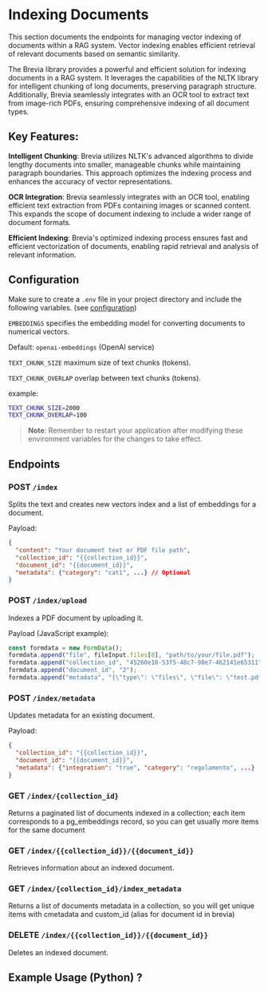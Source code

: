 # Indexing Documents

This section documents the endpoints for managing vector indexing of documents within a RAG system.
Vector indexing enables efficient retrieval of relevant documents based on semantic similarity.

The Brevia library provides a powerful and efficient solution for indexing documents in a RAG system. It leverages the capabilities of the NLTK library for intelligent chunking of long documents, preserving paragraph structure.
Additionally, Brevia seamlessly integrates with an OCR tool to extract text from image-rich PDFs, ensuring comprehensive indexing of all document types.

## Key Features:

**Intelligent Chunking**: Brevia utilizes NLTK's advanced algorithms to divide lengthy documents into smaller, manageable chunks while maintaining paragraph boundaries. This approach optimizes the indexing process and enhances the accuracy of vector representations.

**OCR Integration**: Brevia seamlessly integrates with an OCR tool, enabling efficient text extraction from PDFs containing images or scanned content. This expands the scope of document indexing to include a wider range of document formats.

**Efficient Indexing**: Brevia's optimized indexing process ensures fast and efficient vectorization of documents, enabling rapid retrieval and analysis of relevant information.

## Configuration

Make sure to create a `.env` file in your project directory and include the following variables. (see [configuration](config.md))

`EMBEDDINGS` specifies the embedding model for converting documents to numerical vectors.

Default: `openai-embeddings` (OpenAI service)

`TEXT_CHUNK_SIZE` maximum size of text chunks (tokens).

`TEXT_CHUNK_OVERLAP` overlap between text chunks (tokens).

example:

```bash
TEXT_CHUNK_SIZE=2000
TEXT_CHUNK_OVERLAP=100
```

> **Note**: Remember to restart your application after modifying these environment variables for the changes to take effect.

## Endpoints

### POST `/index`

Splits the text and creates new vectors index and a list of embeddings for a document.

Payload:

```JSON
{
  "content": "Your document text or PDF file path",
  "collection_id": "{{collection_id}}",
  "document_id": "{{document_id}}",
  "metadata": {"category": "cat1", ...} // Optional
}
```

### POST `/index/upload`

Indexes a PDF document by uploading it.

Payload (JavaScript example):

```JavaScript
const formdata = new FormData();
formdata.append("file", fileInput.files[0], "path/to/your/file.pdf");
formdata.append("collection_id", "45260e10-53f5-48c7-98e7-462141e65311");
formdata.append("document_id", "2");
formdata.append("metadata", "{\"type\": \"files\", \"file\": \"test.pdf\"}");
```

### POST `/index/metadata`

Updates metadata for an existing document.

Payload:
```JSON
{
  "collection_id": "{{collection_id}}",
  "document_id": "{{document_id}}",
  "metadata": {"integration": "true", "category": "regolamento", ...}
}
```

### GET `/index/{collection_id}`

Returns a paginated list of documents indexed in a collection; each item corresponds to a pg_embeddings record, so you can get usually more items for the same document

### GET `/index/{{collection_id}}/{{document_id}}`

Retrieves information about an indexed document.

### GET `/index/{collection_id}/index_metadata`

Returns a list of documents metadata in a collection, so you will get unique items with cmetadata and custom_id (alias for document id in brevia)

### DELETE `/index/{{collection_id}}/{{document_id}}`

Deletes an indexed document.

## Example Usage (Python) ?
